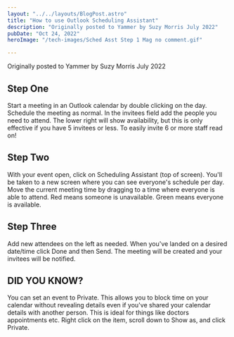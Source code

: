 ```yaml
---
layout: "../../layouts/BlogPost.astro"
title: "How to use Outlook Scheduling Assistant"
description: "Originally posted to Yammer by Suzy Morris July 2022"
pubDate: "Oct 24, 2022"
heroImage: "/tech-images/Sched Asst Step 1 Mag no comment.gif"

---
```

<p class='ital'>Originally posted to Yammer by Suzy Morris July 2022</p>
<h2>Step One</h2>
Start a meeting in an Outlook calendar by double clicking on the day. Schedule the meeting as normal. In the invitees field add the people you need to attend. The lower right will show availability, but this is only effective if you have 5 invitees or less. To easily invite 6 or more staff read on!

<h2>Step Two</h2>
With your event open, click on Scheduling Assistant (top of screen). You'll be taken to a new screen where you can see everyone's schedule per day. Move the current meeting time by dragging to a time where everyone is able to attend. Red means someone is unavailable. Green means everyone is available.

<h2>Step Three</h2>
Add new attendees on the left as needed. When you've landed on a desired date/time click Done and then Send. The meeting will be created and your invitees will be notified.

<h2>DID YOU KNOW?</h2>
You can set an event to Private. This allows you to block time on your calendar without revealing details even if you've shared your calendar details with another person. This is ideal for things like doctors appointments etc. Right click on the item, scroll down to Show as, and click Private.